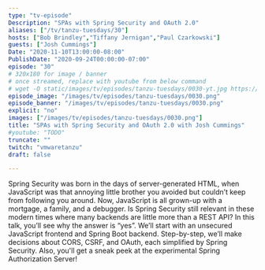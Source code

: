 ```yaml
---
type: "tv-episode"
Description: "SPAs with Spring Security and OAuth 2.0"
aliases: ["/tv/tanzu-tuesdays/30"]
hosts: ["Bob Brindley","Tiffany Jernigan","Paul Czarkowski"]
guests: ["Josh Cummings"]
Date: "2020-11-10T13:00:00-08:00"
PublishDate: "2020-09-24T00:00:00-07:00"
episode: "30"
# 320x180 for image / banner
# once streamed, replace with youtube from below command
# wget -O static/images/tv/episodes/tanzu-tuesdays/0030-yt.jpg https://img.youtube.com/vi/TODO/mqdefault.jpg
episode_image: "/images/tv/episodes/tanzu-tuesdays/0030.png"
episode_banner: "/images/tv/episodes/tanzu-tuesdays/0030.png"
explicit: "no"
images: ["/images/tv/episodes/tanzu-tuesdays/0030.png"]
title: "SPAs with Spring Security and OAuth 2.0 with Josh Cummings"
#youtube: "TODO"
truncate: ""
twitch: "vmwaretanzu"
draft: false

---
```


Spring Security was born in the days of server-generated HTML, when JavaScript was that annoying little brother you avoided but couldn’t keep from following you around. Now, JavaScript is all grown-up with a mortgage, a family, and a debugger. Is Spring Security still relevant in these modern times where many backends are little more than a REST API? In this talk, you’ll see why the answer is “yes”. We’ll start with an unsecured JavaScript frontend and Spring Boot backend. Step-by-step, we’ll make decisions about CORS, CSRF, and OAuth, each simplified by Spring Security. Also, you'll get a sneak peek at the experimental Spring Authorization Server!
